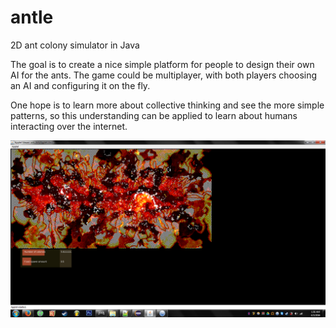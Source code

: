 # antle
2D ant colony simulator in Java

The goal is to create a nice simple platform for people to design their own AI for the ants. The game could be multiplayer, with both players choosing an AI and configuring it on the fly.

One hope is to learn more about collective thinking and see the more simple patterns, so this understanding can be applied to learn about humans interacting over the internet.

![Early screenshot of the merged scent map](/Antle/screenshots/4.png?raw=true)